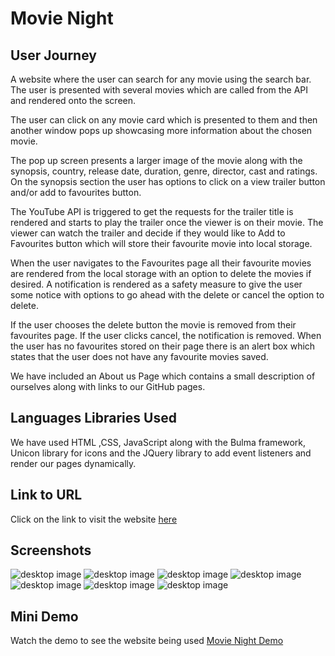 # Movie Night

## User Journey

A website where the user can search for any movie using the search bar. The user is presented with several movies which are called from the API and rendered onto the screen.

The user can click on any movie card which is presented to them and then another window pops up showcasing more information about the chosen movie.

The pop up screen presents a larger image of the movie along with the synopsis, country, release date, duration, genre, director, cast and ratings.
On the synopsis section the user has options to click on a view trailer button and/or add to favourites button.

The YouTube API is triggered to get the requests for the trailer title is rendered and starts to play the trailer once the viewer is on their movie. The viewer can watch the trailer and decide if they would like to Add to Favourites button which will store their favourite movie into local storage.

When the user navigates to the Favourites page all their favourite movies are rendered from the local storage with an option to delete the movies if desired.
A notification is rendered as a safety measure to give the user some notice with options to go ahead with the delete or cancel the option to delete.

If the user chooses the delete button the movie is removed from their favourites page. If the user clicks cancel, the notification is removed. When the user has no favourites stored on their page there is an alert box which states that the user does not have any favourite movies saved.

We have included an About us Page which contains a small description of ourselves along with links to our GitHub pages.

## Languages Libraries Used

We have used HTML ,CSS, JavaScript along with the Bulma framework, Unicon library for icons and the JQuery library to add event listeners and render our pages dynamically.

## Link to URL

Click on the link to visit the website
[here](https://talexandru1987.github.io/group-4-project-1/)

## Screenshots

![desktop image](./assets/images/screenshots/homepage.png)
![desktop image](./assets/images/screenshots/results%20page.png)
![desktop image](./assets/images/screenshots/moviepage.png)
![desktop image](./assets/images/screenshots/favouritespage.png)
![desktop image](./assets/images/screenshots/deletenotifaction.png)
![desktop image](./assets/images/screenshots/nomoviessavedalert.png)
![desktop image](./assets/images/screenshots/aboutus.png)

## Mini Demo

Watch the demo to see the website being used
[Movie Night Demo](https://drive.google.com/file/d/1Pe3my6cmiuIXoFwEPB1b0v_PkAwflp2O/view)
